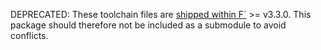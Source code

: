 DEPRECATED: These toolchain files are [shipped within F´](https://github.com/nasa/fprime/tree/devel/cmake/toolchain) >= v3.3.0. This package should therefore not be included as a submodule to avoid conflicts.
